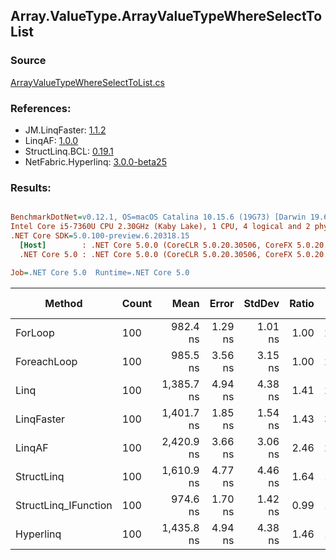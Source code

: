 ﻿## Array.ValueType.ArrayValueTypeWhereSelectToList

### Source
[ArrayValueTypeWhereSelectToList.cs](../LinqBenchmarks/Array/ValueType/ArrayValueTypeWhereSelectToList.cs)

### References:
- JM.LinqFaster: [1.1.2](https://www.nuget.org/packages/JM.LinqFaster/1.1.2)
- LinqAF: [1.0.0](https://www.nuget.org/packages/LinqAF/1.0.0)
- StructLinq.BCL: [0.19.1](https://www.nuget.org/packages/StructLinq.BCL/0.19.1)
- NetFabric.Hyperlinq: [3.0.0-beta25](https://www.nuget.org/packages/NetFabric.Hyperlinq/3.0.0-beta25)

### Results:
``` ini

BenchmarkDotNet=v0.12.1, OS=macOS Catalina 10.15.6 (19G73) [Darwin 19.6.0]
Intel Core i5-7360U CPU 2.30GHz (Kaby Lake), 1 CPU, 4 logical and 2 physical cores
.NET Core SDK=5.0.100-preview.6.20318.15
  [Host]        : .NET Core 5.0.0 (CoreCLR 5.0.20.30506, CoreFX 5.0.20.30506), X64 RyuJIT
  .NET Core 5.0 : .NET Core 5.0.0 (CoreCLR 5.0.20.30506, CoreFX 5.0.20.30506), X64 RyuJIT

Job=.NET Core 5.0  Runtime=.NET Core 5.0  

```
|               Method | Count |       Mean |   Error |  StdDev | Ratio |  Gen 0 | Gen 1 | Gen 2 | Allocated |
|--------------------- |------ |-----------:|--------:|--------:|------:|-------:|------:|------:|----------:|
|              ForLoop |   100 |   982.4 ns | 1.29 ns | 1.01 ns |  1.00 | 2.4433 |     - |     - |   4.99 KB |
|          ForeachLoop |   100 |   985.5 ns | 3.56 ns | 3.15 ns |  1.00 | 2.4433 |     - |     - |   4.99 KB |
|                 Linq |   100 | 1,385.7 ns | 4.94 ns | 4.38 ns |  1.41 | 2.5234 |     - |     - |   5.16 KB |
|           LinqFaster |   100 | 1,401.7 ns | 1.85 ns | 1.54 ns |  1.43 | 3.8719 |     - |     - |   7.91 KB |
|               LinqAF |   100 | 2,420.9 ns | 3.66 ns | 3.06 ns |  2.46 | 2.4414 |     - |     - |   4.99 KB |
|           StructLinq |   100 | 1,610.9 ns | 4.77 ns | 4.46 ns |  1.64 | 1.0052 |     - |     - |   2.05 KB |
| StructLinq_IFunction |   100 |   974.6 ns | 1.70 ns | 1.42 ns |  0.99 | 1.0052 |     - |     - |   2.05 KB |
|            Hyperlinq |   100 | 1,435.8 ns | 4.94 ns | 4.38 ns |  1.46 | 1.0166 |     - |     - |   2.08 KB |
